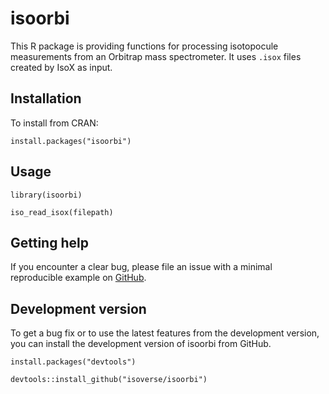 # isoorbi
This R package is providing functions for processing isotopocule measurements from an Orbitrap mass spectrometer. It uses <code>.isox</code> files created by IsoX as input.

## Installation

To install from CRAN:

```
install.packages("isoorbi")
```

## Usage

```
library(isoorbi)

iso_read_isox(filepath)
```

## Getting help

If you encounter a clear bug, please file an issue with a minimal reproducible example on [GitHub](https://github.com/isoverse/isoorbi/issues). 

## Development version

To get a bug fix or to use the latest features from the development version, you can install 
the development version of isoorbi from GitHub.

```
install.packages("devtools")

devtools::install_github("isoverse/isoorbi")
```
